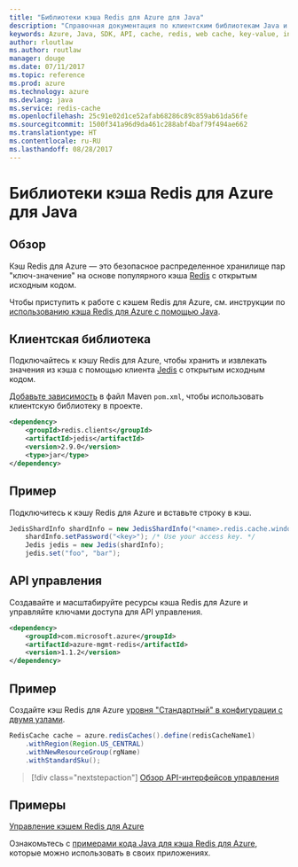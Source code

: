 ```yaml
---
title: "Библиотеки кэша Redis для Azure для Java"
description: "Справочная документация по клиентским библиотекам Java и библиотекам управления кэша Redis для Azure"
keywords: Azure, Java, SDK, API, cache, redis, web cache, key-value, in-memory
author: rloutlaw
ms.author: routlaw
manager: douge
ms.date: 07/11/2017
ms.topic: reference
ms.prod: azure
ms.technology: azure
ms.devlang: java
ms.service: redis-cache
ms.openlocfilehash: 25c91e02d1ce52afab68286c89c859ab61da56fe
ms.sourcegitcommit: 1500f341a96d9da461c288abf4baf79f494ae662
ms.translationtype: HT
ms.contentlocale: ru-RU
ms.lasthandoff: 08/28/2017
---
```

# <a name="redis-cache-libraries-for-java"></a>Библиотеки кэша Redis для Azure для Java

## <a name="overview"></a>Обзор

Кэш Redis для Azure — это безопасное распределенное хранилище пар "ключ-значение" на основе популярного кэша [Redis](https://redis.io/) с открытым исходным кодом. 

Чтобы приступить к работе с кэшем Redis для Azure, см. инструкции по [использованию кэша Redis для Azure с помощью Java](/azure/redis-cache/cache-java-get-started).

## <a name="client-library"></a>Клиентская библиотека

Подключайтесь к кэшу Redis для Azure, чтобы хранить и извлекать значения из кэша с помощью клиента [Jedis](https://github.com/xetorthio/jedis) с открытым исходным кодом.  

[Добавьте зависимость](https://maven.apache.org/guides/getting-started/index.html#How_do_I_use_external_dependencies) в файл Maven `pom.xml`, чтобы использовать клиентскую библиотеку в проекте.   

```XML
<dependency>
    <groupId>redis.clients</groupId>
    <artifactId>jedis</artifactId>
    <version>2.9.0</version>
    <type>jar</type>
</dependency>
```

## <a name="example"></a>Пример

Подключитесь к кэшу Redis для Azure и вставьте строку в кэш.

```java
JedisShardInfo shardInfo = new JedisShardInfo("<name>.redis.cache.windows.net", 6380, useSsl);
    shardInfo.setPassword("<key>"); /* Use your access key. */
    Jedis jedis = new Jedis(shardInfo);
    jedis.set("foo", "bar");
```

## <a name="management-api"></a>API управления

Создавайте и масштабируйте ресурсы кэша Redis для Azure и управляйте ключами доступа для API управления.

```XML
<dependency>
    <groupId>com.microsoft.azure</groupId>
    <artifactId>azure-mgmt-redis</artifactId>
    <version>1.1.2</version>
</dependency>
```

## <a name="example"></a>Пример

Создайте кэш Redis для Azure [уровня "Стандартный" в конфигурации с двумя узлами](https://azure.microsoft.com/services/cache/). 

```java
RedisCache cache = azure.redisCaches().define(redisCacheName1)
    .withRegion(Region.US_CENTRAL)
    .withNewResourceGroup(rgName)
    .withStandardSku();
```

> [!div class="nextstepaction"]
> [Обзор API-интерфейсов управления](/java/api/overview/azure/rediscache/managementapi)

## <a name="samples"></a>Примеры

[Управление кэшем Redis для Azure](https://github.com/Azure-Samples/redis-java-manage-cache)   

Ознакомьтесь с [примерами кода Java для кэша Redis для Azure](https://azure.microsoft.com/resources/samples/?platform=java&term=redis), которые можно использовать в своих приложениях.

